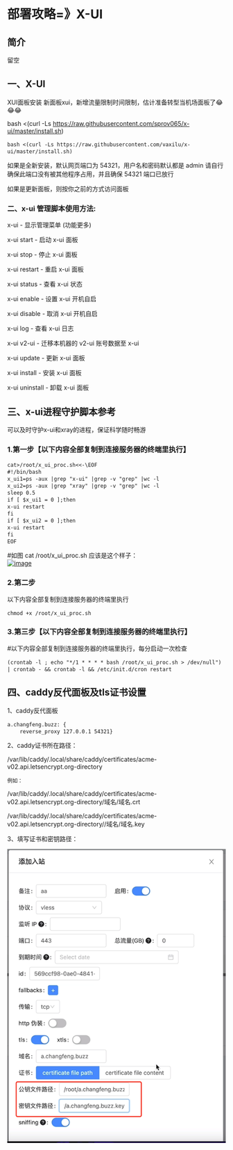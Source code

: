# 部署攻略=》X-UI

## 简介

留空

## 一、X-UI

XUI面板安装 新面板xui，新增流量限制时间限制，估计准备转型当机场面板了😂😂😂

bash <(curl -Ls https://raw.githubusercontent.com/sprov065/x-ui/master/install.sh)



```
bash <(curl -Ls https://raw.githubusercontent.com/vaxilu/x-ui/master/install.sh)
```

如果是全新安装，默认网页端口为 54321，用户名和密码默认都是 admin 请自行确保此端口没有被其他程序占用，并且确保 54321 端口已放行

如果是更新面板，则按你之前的方式访问面板

### 二、x-ui 管理脚本使用方法:

x-ui - 显示管理菜单 (功能更多)&#x20;

x-ui start - 启动 x-ui 面板&#x20;

x-ui stop - 停止 x-ui 面板&#x20;

x-ui restart - 重启 x-ui 面板&#x20;

x-ui status - 查看 x-ui 状态&#x20;

x-ui enable - 设置 x-ui 开机自启&#x20;

x-ui disable - 取消 x-ui 开机自启&#x20;

x-ui log - 查看 x-ui 日志&#x20;

x-ui v2-ui - 迁移本机器的 v2-ui 账号数据至 x-ui&#x20;

x-ui update - 更新 x-ui 面板&#x20;

x-ui install - 安装 x-ui 面板&#x20;

x-ui uninstall - 卸载 x-ui 面板

## 三、x-ui进程守护脚本参考

可以及时守护x-ui和xray的进程，保证科学随时畅游

### 1.第一步【以下内容全部复制到连接服务器的终端里执行】

```
cat>/root/x_ui_proc.sh<<-\EOF
#!/bin/bash
x_ui1=ps -aux |grep "x-ui" |grep -v "grep" |wc -l
x_ui2=ps -aux |grep "xray" |grep -v "grep" |wc -l
sleep 0.5
if [ $x_ui1 = 0 ];then
x-ui restart
fi
if [ $x_ui2 = 0 ];then
x-ui restart
fi
EOF
```

\#如图 cat /root/x\_ui\_proc.sh 应该是这个样子：\
[![image](https://user-images.githubusercontent.com/59961153/127632874-7f410253-66e7-4883-9ae1-51a1196b572f.png)](https://user-images.githubusercontent.com/59961153/127632874-7f410253-66e7-4883-9ae1-51a1196b572f.png)

### 2.第二步

以下内容全部复制到连接服务器的终端里执行

```
chmod +x /root/x_ui_proc.sh
```

### 3.第三步【以下内容全部复制到连接服务器的终端里执行】

\#以下内容全部复制到连接服务器的终端里执行，每分启动一次检查

```
(crontab -l ; echo "*/1 * * * * bash /root/x_ui_proc.sh > /dev/null") | crontab - && crontab -l && /etc/init.d/cron restart
```

## 四、caddy反代面板及tls证书设置

1、caddy反代面板

```
a.changfeng.buzz: {
    reverse_proxy 127.0.0.1 54321}
```

2、caddy证书所在路径：

/var/lib/caddy/.local/share/caddy/certificates/acme-v02.api.letsencrypt.org-directory

`例如：`

/var/lib/caddy/.local/share/caddy/certificates/acme-v02.api.letsencrypt.org-directory/域名/域名.crt

/var/lib/caddy/.local/share/caddy/certificates/acme-v02.api.letsencrypt.org-directory//域名/域名.key

3、填写证书和密钥路径：

![](<../.gitbook/assets/image (22).png>)

